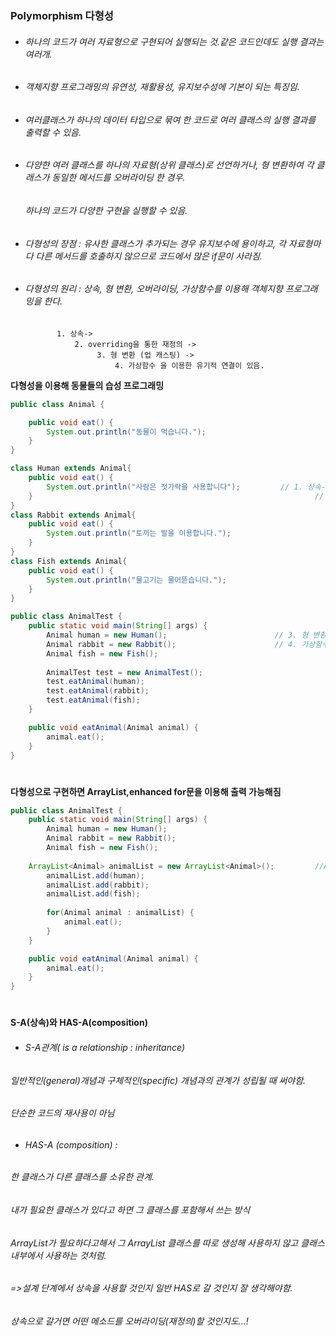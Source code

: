 ### Polymorphism 다형성
* ###### 하나의 코드가 여러 자료형으로 구현되어 실행되는 것.같은 코드인데도 실행 결과는 여러개. 
* ###### 객체지향 프로그래밍의 유연성, 재활용성, 유지보수성에 기본이 되는 특징임. 
* ###### 여러클래스가 하나의 데이터 타입으로 묶여 한 코드로 여러 클래스의 실행 결과를 출력할 수 있음. 
* ###### 다양한 여러 클래스를 하나의 자료형(상위 클래스)로 선언하거나, 형 변환하여 각 클래스가 동일한 메서드를 오버라이딩 한 경우.
  ###### 하나의 코드가 다양한 구현을 실행할 수 있음. 
* ###### 다형성의 장점 : 유사한 클래스가 추가되는 경우 유지보수에 용이하고, 각 자료형마다 다른 메서드를 호출하지 않으므로 코드에서 많은 if문이 사라짐.
* ###### 다형성의 원리 : 상속, 형 변환, 오버라이딩, 가상함수를 이용해 객체지향 프로그래밍을 한다. 
             1. 상속-> 
                 2. overriding을 통한 재정의 -> 
                      3. 형 변환 (업 캐스팅) -> 
                          4. 가상함수 을 이용한 유기적 연결이 있음. 


**다형성을 이용해 동물들의 습성 프로그래밍**
```java    
public class Animal {

	public void eat() {
		System.out.println("동물이 먹습니다.");
	}
}

class Human extends Animal{
	public void eat() {
		System.out.println("사람은 젓가락을 사용합니다");         // 1. 상속-> Animal을 Human,Rabbit,Fish가 각각 상속.
	}                                                               // 2. overriding을 통한 재정의 
}
class Rabbit extends Animal{
	public void eat() {
		System.out.println("토끼는 발을 이용합니다.");
	}
}
class Fish extends Animal{
	public void eat() {
		System.out.println("물고기는 물어뜯습니다.");
	}
}
``` 
```java    
public class AnimalTest {
	public static void main(String[] args) {
		Animal human = new Human();                        // 3. 형 변환 (업 캐스팅) -> Animal human = new Human(); 상위 클래스로 묶어서 UPCASTING
		Animal rabbit = new Rabbit();                      // 4. 가상함수 : 오버라이딩 되었을 때 메소드의 호출리 인스턴스에서 불려진다.
		Animal fish = new Fish();
		
		AnimalTest test = new AnimalTest();
		test.eatAnimal(human);
		test.eatAnimal(rabbit);
		test.eatAnimal(fish);
	}

	public void eatAnimal(Animal animal) {
		animal.eat();
	}
}
``` 
#
**다형성으로 구현하면 ArrayList,enhanced for문을 이용해 출력 가능해짐**
```java    
public class AnimalTest {
	public static void main(String[] args) {
		Animal human = new Human();                                   
		Animal rabbit = new Rabbit();                                 
		Animal fish = new Fish();
		
	ArrayList<Animal> animalList = new ArrayList<Animal>();         //ArrayList에 담아 for문으로 돌려서 출력 
		animalList.add(human);
		animalList.add(rabbit);
		animalList.add(fish);
		
		for(Animal animal : animalList) {
			animal.eat();
		}
	}

	public void eatAnimal(Animal animal) {
		animal.eat();
	}
}
``` 

#

**S-A(상속)와 HAS-A(composition)**
* ###### S-A관계( is a relationship : inheritance)
###### 일반적인(general)개념과 구체적인(specific) 개념과의 관계가 성립될 때 써야함.
###### 단순한 코드의 재사용이 아님 

* ###### HAS-A (composition) :
###### 한 클래스가 다른 클래스를 소유한 관계.
###### 내가 필요한 클래스가 있다고 하면 그 클래스를 포함해서 쓰는 방식
###### ArrayList가 필요하다고해서 그 ArrayList 클래스를 따로 생성해 사용하지 않고 클래스 내부에서 사용하는 것처럼.    

###### =>설계 단계에서 상속을 사용할 것인지 일반 HAS로 갈 것인지 잘 생각해야함.
######   상속으로 갈거면 어떤 메소드를 오버라이딩(재정의)할 것인지도...!
